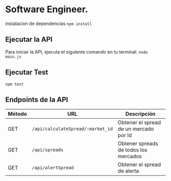 # Software Engineer.

instalacion de dependencias
``` npm install ```

## Ejecutar la API
Para iniciar la API, ejecuta el siguiente comando en tu terminal:
``` node main.js ```

## Ejecutar Test
``` npm test ```


## Endpoints de la API

| Método | URL                               | Descripción                           |
|--------|-----------------------------------|---------------------------------------|
| GET    | `/api/calculateSpread/:market_id` | Obtener el spread de un mercado por Id|
| GET    | `/api/spreads`                    | Obtener spreads de todos los mercados  |
| GET    | `/api/alertSpread`                | Obtener el spread de alerta           |
